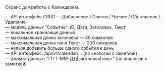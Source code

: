 Сервис для работы с Календарем.  

— API интерфейс CRUD — Добавление / Список / Чтение / Обновление / Удаление  
— модель данных "Событие": ID, Дата, Заголовок, Текст  
— локальное хранилище данных  
— максимальная длина заголовка — 30 символов  
— максимальная длина поля Текст — 200 символов  
— нельзя добавить больше одного события в день  
— API интерфейс: /api/v1/calendar/… (по аналогии с заметкой)  
— формат данных: "ГГГГ-ММ-ДД|заголовок|текст" (по аналогии с заметкой)  
